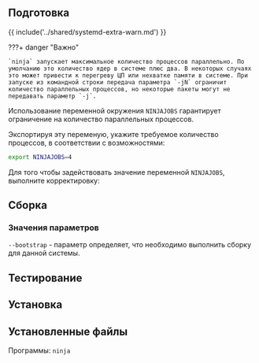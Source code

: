 <pkg :name="'ninja'" instsize showsbu2></pkg>

## Подготовка

{{ include('../shared/systemd-extra-warn.md') }}

???+ danger "Важно"

    `ninja` запускает максимальное количество процессов параллельно. По умолчанию это количество ядер в системе плюс два. В некоторых случаях это может привести к перегреву ЦП или нехватке памяти в системе. При запуске из командной строки передача параметра `-jN` ограничит количество параллельных процессов, но некоторые пакеты могут не передавать параметр `-j`.

Использование переменной окружения `NINJAJOBS` гарантирует ограничение на количество параллельных процессов.

Экспортируя эту переменую, укажите требуемое количество процессов, в соответствии с возможностями:

```bash
export NINJAJOBS=4
```

Для того чтобы задействовать значение переменной `NINJAJOBS`, выполните корректировку:

<package-script :package="'ninja'" :type="'prepare'"></package-script>

## Сборка

<package-script :package="'ninja'" :type="'build'"></package-script>

### Значения параметров

`--bootstrap` - параметр определяет, что необходимо выполнить сборку для данной системы.

## Тестирование

<package-script :package="'ninja'" :type="'test'"></package-script>

## Установка

<package-script :package="'ninja'" :type="'install'"></package-script>

## Установленные файлы

Программы: `ninja`



